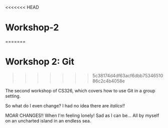 <<<<<<< HEAD
# Workshop-2
=======
# Workshop 2: Git
>>>>>>> 5c38174d4df63acf6dbb7534651086c2c4b4058e

The second workshop of CS326, which covers how to use Git in a group setting.

So what do I even change?
I had no idea there are *italics!!*

MOAR CHANGES!! When I'm feeling lonely! Sad as I can be...
All by myself on an uncharted island in an endless sea.
